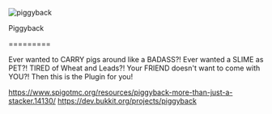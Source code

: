 ![piggyback](https://github.com/DrkMatr1984/Piggyback/assets/5105448/15a07120-c428-4d9d-9b26-d807ffc58332)

Piggyback

=========
	
Ever wanted to CARRY pigs around like a BADASS?! Ever wanted a SLIME as PET?! TIRED of Wheat and Leads?! Your FRIEND doesn't want to come  with YOU?! Then this is the Plugin for you!

https://www.spigotmc.org/resources/piggyback-more-than-just-a-stacker.14130/
https://dev.bukkit.org/projects/piggyback
